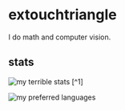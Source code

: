# extouchtriangle

I do math and computer vision.

## stats

![my terrible stats](https://github-readme-stats.vercel.app/api?username=extouchtriangle&theme=tokyonight&hide_border=true&show_icons=true&count_private=true)
[^1]

![my preferred languages](https://github-readme-stats.vercel.app/api/top-langs/?username=extouchtriangle&theme=tokyonight&show_icons=true&hide_border=true&layout=compact)
